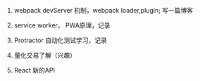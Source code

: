 1. webpack devServer 机制，webpack loader,plugin; 写一篇博客

2. service worker， PWA原理，记录

3. Protractor 自动化测试学习，记录

4. 量化交易了解（兴趣）

5. React 新的API
